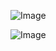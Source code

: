 ![Image](https://github.com/user-attachments/assets/5506ff31-c559-4903-b1c3-6bfffbb801d4)


![Image](https://github.com/user-attachments/assets/1af90dfb-43db-4bee-b939-7e987a58b60a)
